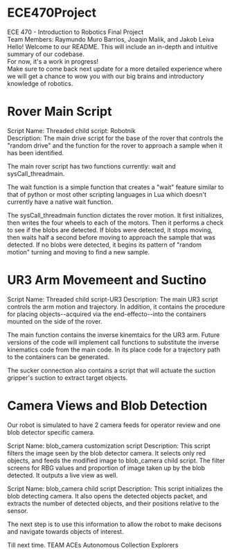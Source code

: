 # ECE470Project
ECE 470 - Introduction to Robotics Final Project  
Team Members: Raymundo Muro Barrios, Joaqin Malik, and Jakob Leiva  
Hello! Welcome to our README. This will include an in-depth and intuitive summary of our codebase.  
For now, it's a work in progress!  
Make sure to come back next update for a more detailed experience where we will get a chance to wow you with our big brains and introductory knowledge of robotics.  


# Rover Main Script
Script Name: Threaded child script: Robotnik  
Description: The main drive script for the base of the rover that controls the "random drive" and the function for the rover to approach a sample when it has been identified.  

The main rover script has two functions currently: wait and sysCall_threadmain.  

The wait function is a simple function that creates a "wait" feature similar to that of python or most other scripting languages in Lua which doesn't currently have a native wait function.  

The sysCall_threadmain function dictates the rover motion. It first initializes, then writes the four wheels to each of the motors. 
Then it performs a check to see if the blobs are detected. If blobs were detected, it stops moving, then waits half a second before moving to approach the sample that was detected. If no blobs were detected, it begins its pattern of "random motion" turning and moving to find a new sample. 

# UR3 Arm Movemeent and Suctino
Script Name: Threaded child script-UR3
Description: The main UR3 script controls the arm motion and trajectory. In addition, it contains the procedure for placing objects--acquired via the end-effecto--into the containers mounted on the side of the rover.

The main function contains the inverse kinemtaics for the UR3 arm. Future versions of the code will implement call functions to substitute the inverse kinematics code from the main code. In its place code for a trajectory path to the containers can be generated.

The sucker connection also contains a script that will actuate the suction gripper's suction to extract target objects.


# Camera Views and Blob Detection
Our robot is simulated to have 2 camera feeds for operator review and one blob detector specific camera.

Script Name: blob_camera customization script
Description: This script filters the image seen by the blob detector camera. It selects only red objects, and feeds the modified image to blob_camera child script.
The filter screens for RBG values and proportion of image taken up by the blob detected. It outputs a live view as well.

Script Name: blob_camera child script
Description: This script initializes the blob detecting camera. It also opens the detected objects packet, and extracts the number of detected objects, and their positions relative to the sensor. 

The next step is to use this information to allow the robot to make decisons and navigate towards objects of interest.



Till next time.
TEAM ACEs
Autonomous Collection Explorers
